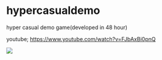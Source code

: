 # hypercasualdemo

hyper casual demo game(developed in 48 hour)

youtube; 
https://www.youtube.com/watch?v=FJbAxBi0pnQ


[![](https://img.youtube.com/vi/FJbAxBi0pnQ/0.jpg)](https://www.youtube.com/watch?v=FJbAxBi0pnQ)
